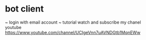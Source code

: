 # bot client
~ login with email account
~ tutorial watch and subscribe my chanel youtube https://www.youtube.com/channel/UCIgeVnn7uAVNDGtb1MqnEWw
